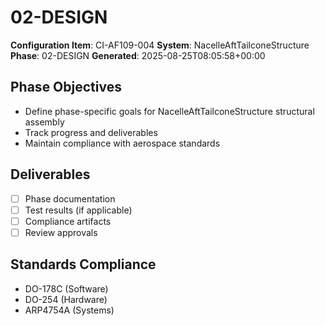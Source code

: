 # 02-DESIGN

**Configuration Item**: CI-AF109-004
**System**: NacelleAftTailconeStructure
**Phase**: 02-DESIGN
**Generated**: 2025-08-25T08:05:58+00:00

## Phase Objectives
- Define phase-specific goals for NacelleAftTailconeStructure structural assembly
- Track progress and deliverables
- Maintain compliance with aerospace standards

## Deliverables
- [ ] Phase documentation
- [ ] Test results (if applicable)
- [ ] Compliance artifacts
- [ ] Review approvals

## Standards Compliance
- DO-178C (Software)
- DO-254 (Hardware)
- ARP4754A (Systems)

